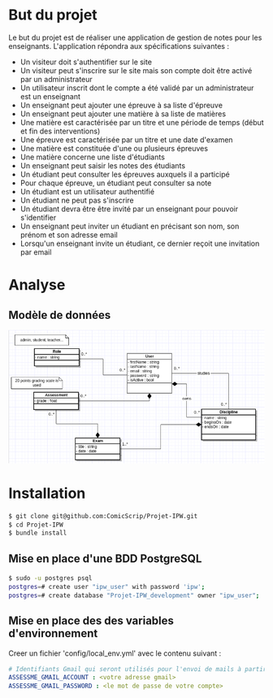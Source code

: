 # But du projet

Le but du projet est de réaliser une application de gestion de notes pour les enseignants. L'application répondra aux spécifications suivantes :

- Un visiteur doit s'authentifier sur le site
- Un visiteur peut s'inscrire sur le site mais son compte doit être activé par un administrateur
- Un utilisateur inscrit dont le compte a été validé par un administrateur est un enseignant
- Un enseignant peut ajouter une épreuve à sa liste d'épreuve
- Un enseignant peut ajouter une matière à sa liste de matières
- Une matière est caractérisée par un titre et une période de temps (début et fin des interventions)
- Une épreuve est caractérisée par un titre et une date d'examen
- Une matière est constituée d'une ou plusieurs épreuves
- Une matière concerne une liste d'étudiants
- Un enseignant peut saisir les notes des étudiants
- Un étudiant peut consulter les épreuves auxquels il a participé
- Pour chaque épreuve, un étudiant peut consulter sa note
- Un étudiant est un utilisateur authentifié
- Un étudiant ne peut pas s'inscrire
- Un étudiant devra être être invité par un enseignant pour pouvoir s'identifier
- Un enseignant peut inviter un étudiant en précisant son nom, son prénom et son adresse email
- Lorsqu'un enseignant invite un étudiant, ce dernier reçoit une invitation par email

# Analyse

## Modèle de données
![first version of the application model](https://raw.githubusercontent.com/ComicScrip/Projet-IPW/dev/analysis/appmodelv1.png)

# Installation
```bash
$ git clone git@github.com:ComicScrip/Projet-IPW.git
$ cd Projet-IPW
$ bundle install
```
## Mise en place d'une BDD PostgreSQL

```bash
$ sudo -u postgres psql
postgres=# create user "ipw_user" with password 'ipw';
postgres=# create database "Projet-IPW_development" owner "ipw_user"; 
```

## Mise en place des des variables d'environnement

Creer un fichier 'config/local_env.yml' avec le contenu suivant :
```yml
# Identifiants Gmail qui seront utilisés pour l'envoi de mails à partir de l'application
ASSESSME_GMAIL_ACCOUNT : <votre adresse gmail>
ASSESSME_GMAIL_PASSWORD : <le mot de passe de votre compte>
```
